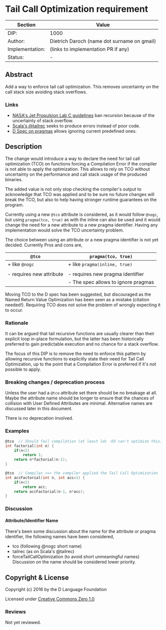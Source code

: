 # Tail Call Optimization requirement

| Section         | Value                                                           |
|-----------------|-----------------------------------------------------------------|
| DIP:            | 1000                                                            |
| Author:         | Dietrich Daroch (name dot surname on gmail)                     |
| Implementation: | (links to implementation PR if any)                             |
| Status:         | -                                                               |



## Abstract

Add a way to enforce tail call optimization. This removes uncertainty on the
 call stack size avoiding stack overflows.


### Links

  * [NASA's Jet Propulsion Lab C guidelines](http://lars-lab.jpl.nasa.gov/JPL_Coding_Standard_C.pdf) ban recursion because of the uncertainty of stack overflow.
  * [Scala's @tailrec](http://blog.richdougherty.com/2009/04/tail-calls-tailrec-and-trampolines.html) seeks to produce errors instead of poor code.
  * [D Spec on pragmas](http://dlang.org/spec/pragma.html#predefined-pragmas) allows ignoring current predefined ones.



## Description

The change would introduce a way to declare the need for tail call optimization (TCO)
 on functions forcing a Compilation Error if the compiler is not able to apply
 the optimization.
This allows to rely on TCO without uncertainty on the performance and call stack
 usage of the produced binaries.

The added value is not only stop checking the compiler's output to acknowledge that
 TCO was applied and to be sure no future changes will break the TCO, but also to
 help having stronger runtime guarantees on the program.


Currently using a new `@tco` attribute is considered, as it would follow `@nogc`,
 but using `pragma(tco, true)` as with the inline can also be used and it would
 change the need for a new attribute to a new pragma identifier. Having any
 implementation would solve the TCO uncertainty problem.


The choice between using an attribute or a new pragma identifier is not yet
 decided. Currently Pros and cons are,

| `@tco`                                | `pragma(tco, true)`                   |
|---------------------------------------|---------------------------------------|
| + like `@nogc`                        | + like `pragma(inline, true)`         |
|                                       |                                       |
| - requires new attribute              | - requires new pragma identifier      |
|                                       | - The spec allows to ignore pragmas   |

Moving TCO to the D spec has been suggested, but discouraged as the Named
 Return Value Optimization has been seen as a mistake (citation needed!).
 Requiring TCO does not solve the problem of wrongly expecting it to occur.


### Rationale

It can be argued that tail recursive functions are usually clearer than their
 explicit loop in-place formulation, but the latter has been historically
 preferred to gain predictable execution and no chance for a stack overflow.

The focus of this DIP is to remove the need to enforce this pattern by allowing
 recursive functions to explicitly state their need for Tail Call Optimization,
 up to the point that a Compilation Error is preferred if it's not possible to 
 apply.


### Breaking changes / deprecation process

Unless the user had a `@tco` attribute set there should be no breakage at all.
Maybe the attribute name should be longer to ensure that the chances of collision
 with User Defined Attributes are minimal. Alternative names are discussed later
 in this document.

There is no deprecation involved.


### Examples

``` d
@tco  // Should fail compilation (at least ldc -O3 can't optimize this)
int factorial(int n) {
	if(n<2)
		return 1;
	return n*factorial(n-1);
}

@tco  // Compiles <=> the compiler applied the Tail Call Optimization
int accFactorial(int n, int acc=1) {
	if(n<2)
		return acc;
	return accFactorial(n-1, n*acc);
}
```


### Discussion


#### Attribute/Identifier Name
There's been some discussion about the name for the attribute or pragma identifier,
 the following names have been considered,
  * tco (following @nogc short name)
  * tailrec  (as on Scala's @tailrec)
  * forceTailCallOptimization (to avoid short unmeaningful names)
Discussion on the name should be considered lower priority.



## Copyright & License

Copyright (c) 2016 by the D Language Foundation

Licensed under [Creative Commons Zero 1.0](https://creativecommons.org/publicdomain/zero/1.0/legalcode.txt)


### Reviews

Not yet reviewed.
